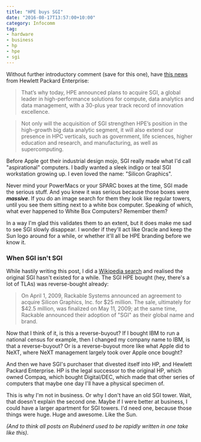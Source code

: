 ```yaml
---
title: "HPE buys SGI"
date: "2016-08-17T13:57:00+10:00"
category: Infocomm
tag:
- hardware
- business
- hp
- hpe
- sgi
---
```

Without further introductory comment (save for this one), have [this news] from Hewlett Packard Enterprise:

> That’s why today, HPE announced plans to acquire SGI, a global leader in high-performance solutions for compute, data analytics and data management, with a 30-plus year track record of innovation excellence.  

> Not only will the acquisition of SGI strengthen HPE’s position in the high-growth big data analytic segment, it will also extend our presence in HPC verticals, such as government, life sciences, higher education and research, and manufacturing, as well as supercomputing.

Before Apple got their industrial design mojo, SGI really made what I'd call "aspirational" computers. I badly wanted a sleek indigo or teal SGI workstation growing up. I even loved the name: "Silicon Graphics".

Never mind your PowerMacs or your SPARC boxes at the time, SGI made the serious stuff. And you knew it was serious because those boxes were ***massive***. If you do an image search for them they look like regular towers, until you see them sitting next to a white box computer. Speaking of which, what ever happened to White Box Computers? Remember them?

In a way I'm glad this validates them to an extent, but it does make me sad to see SGI slowly disappear. I wonder if they'll act like Oracle and keep the Sun logo around for a while, or whether it'll all be HPE branding before we know it.

### When SGI isn't SGI

While hastily writing this post, I did a [Wikipedia search] and realised the original SGI hasn't existed for a while. The SGI HPE bought (hey, there's a lot of TLAs) was reverse-bought already:

> On April 1, 2009, Rackable Systems announced an agreement to acquire Silicon Graphics, Inc. for $25 million. The sale, ultimately for $42.5 million, was finalized on May 11, 2009; at the same time, Rackable announced their adoption of "SGI" as their global name and brand.

Now that I think of it, is this a reverse-buyout? If I bought IBM to run a national census for example, then I changed my company name to IBM, is that a reverse-buyout? Or is a reverse-buyout more like what Apple did to NeXT, where NeXT management largely took over Apple once bought?

And then we have SGI's purchaser that divested itself into HP, and Hewlett Packard Enterprise. HP is the legal successor to the original HP, which owned Compaq, which bought Digital/DEC, which made that other series of computers that maybe one day I'll have a physical specimen of.

This is why I'm not in business. Or why I don't have an old SGI tower. Wait, that doesn't explain the second one. Maybe if I were better at business, I could have a larger apartment for SGI towers. I'd need one, because those things were huge. Huge and awesome. Like the Sun.

<p style="font-style:italic">(And to think all posts on Rubénerd used to be rapidly written in one take like this).</p>

[this news]: https://www.hpe.com/us/en/newsroom/news-archive/featured-article/2016/08/hpe-acquires-sgi-data-analytics-high-performance-computing.html
[Wikipedia search]: https://en.wikipedia.org/wiki/Silicon_Graphics_International


